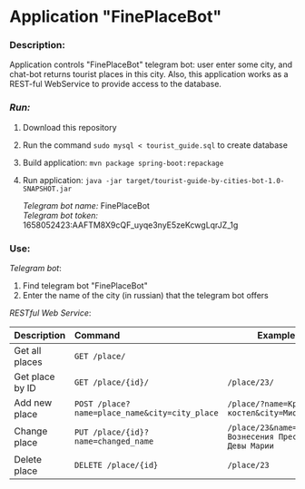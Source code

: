  # Application "FinePlaceBot"
 ### Description:
Application controls "FinePlaceBot" telegram bot: user enter some city, 
and chat-bot returns tourist places in this city.
Also, this application works as a REST-ful WebService to provide access to the database.

 ### ***Run:***
1. Download this repository
2. Run the command `sudo mysql < tourist_guide.sql` to create database
3. Build application: `mvn package spring-boot:repackage` 
3. Run application: `java -jar target/tourist-guide-by-cities-bot-1.0-SNAPSHOT.jar`  

  
   *Telegram bot name:* FinePlaceBot  
   *Telegram bot token:* 1658052423:AAFTM8X9cQF_uyqe3nyE5zeKcwgLqrJZ_1g

 ### Use:

*Telegram bot*:
1. Find telegram bot "FinePlaceBot"
2. Enter the name of the city (in russian) that the telegram bot offers

*RESTful Web Service*:

| Description     | Command                                      |Example                                                  |
| --------------- |:---------------------------------------------| --------------------------------------------------------|
| Get all places  | `GET /place/`                                |                                                         |
| Get place by ID | `GET /place/{id}/`                           | `/place/23/`                                            |
| Add new place   | `POST /place?name=place_name&city=city_place`| `/place/?name=Красный костел&city=Миоры`                |
| Change place    | `PUT /place/{id}?name=changed_name`          | `/place/23&name=Костел Вознесения Пресвятой Девы Марии` |
| Delete place    | `DELETE /place/{id}`                         | `/place/23`                                             |
